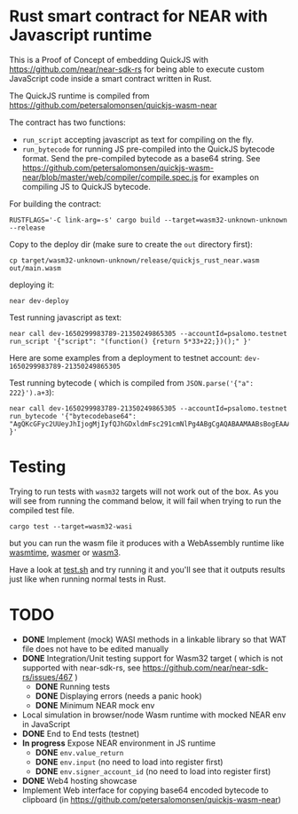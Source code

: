 Rust smart contract for NEAR with Javascript runtime
====================================================

This is a Proof of Concept of embedding QuickJS with https://github.com/near/near-sdk-rs for being able to execute custom JavaScript code inside a smart contract written in Rust.

The QuickJS runtime is compiled from https://github.com/petersalomonsen/quickjs-wasm-near

The contract has two functions:
- `run_script` accepting javascript as text for compiling on the fly.
- `run_bytecode` for running JS pre-compiled into the QuickJS bytecode format. Send the pre-compiled bytecode as a base64 string. See https://github.com/petersalomonsen/quickjs-wasm-near/blob/master/web/compiler/compile.spec.js for examples on compiling JS to QuickJS bytecode.

For building the contract:

`RUSTFLAGS='-C link-arg=-s' cargo build --target=wasm32-unknown-unknown --release`

Copy to the deploy dir (make sure to create the `out` directory first):

`cp target/wasm32-unknown-unknown/release/quickjs_rust_near.wasm out/main.wasm`

deploying it:

`near dev-deploy`

Test running javascript as text:

```
near call dev-1650299983789-21350249865305 --accountId=psalomo.testnet run_script '{"script": "(function() {return 5*33+22;})();" }'
```

Here are some examples from a deployment to testnet account: `dev-1650299983789-21350249865305`

Test running bytecode ( which is compiled from `JSON.parse('{"a": 222}').a+3`):

```
near call dev-1650299983789-21350249865305 --accountId=psalomo.testnet run_bytecode '{"bytecodebase64": "AgQKcGFyc2UUeyJhIjogMjIyfQJhGDxldmFsc291cmNlPg4ABgCgAQABAAMAABsBogEAAAA4mwAAAELeAAAABN8AAAAkAQBB4AAAALidzSjCAwEA" }'
```

# Testing

Trying to run tests with `wasm32` targets will not work out of the box. As you will see from running the command below, it will fail when trying to run the compiled test file.

`cargo test --target=wasm32-wasi`

but you can run the wasm file it produces with a WebAssembly runtime like [wasmtime](http://wasmtime.dev), [wasmer](https://wasmer.io/) or [wasm3](https://github.com/wasm3/wasm3/).

Have a look at [test.sh](./test.sh) and try running it and you'll see that it outputs results just like when running normal tests in Rust. 

# TODO

- **DONE** Implement (mock) WASI methods in a linkable library so that WAT file does not have to be edited manually
- **DONE** Integration/Unit testing support for Wasm32 target ( which is not supported with near-sdk-rs, see https://github.com/near/near-sdk-rs/issues/467 )
  - **DONE** Running tests
  - **DONE** Displaying errors (needs a panic hook)
  - **DONE** Minimum NEAR mock env  
- Local simulation in browser/node Wasm runtime with mocked NEAR env in JavaScript
- **DONE** End to End tests (testnet)
- **In progress** Expose NEAR environment in JS runtime
  - **DONE** `env.value_return`
  - **DONE** `env.input` (no need to load into register first)
  - **DONE** `env.signer_account_id` (no need to load into register first)
- **DONE** Web4 hosting showcase
- Implement Web interface for copying base64 encoded bytecode to clipboard (in https://github.com/petersalomonsen/quickjs-wasm-near)

